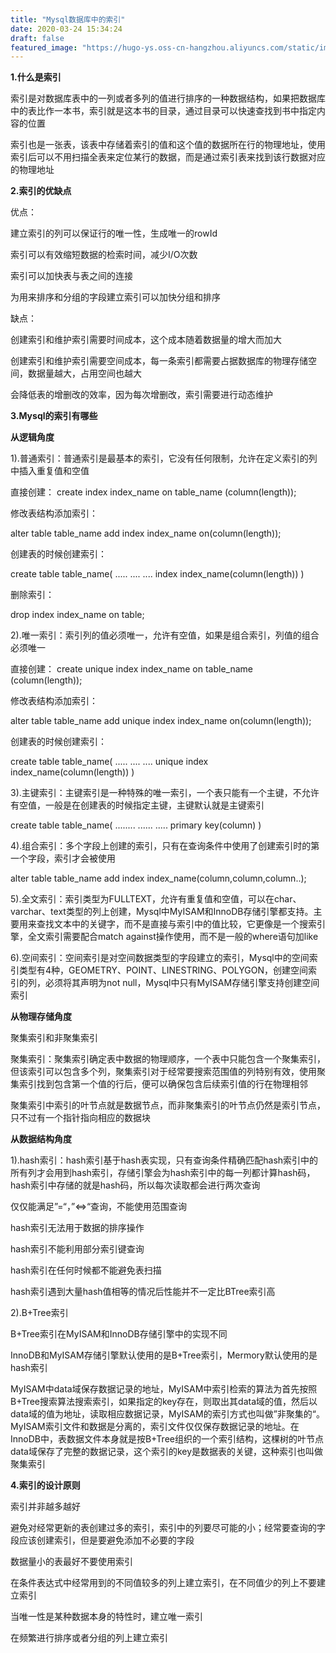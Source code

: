 ```yaml
---
title: "Mysql数据库中的索引"
date: 2020-03-24 15:34:24
draft: false
featured_image: "https://hugo-ys.oss-cn-hangzhou.aliyuncs.com/static/img/java.png"
---
```

**1.什么是索引**

索引是对数据库表中的一列或者多列的值进行排序的一种数据结构，如果把数据库中的表比作一本书，索引就是这本书的目录，通过目录可以快速查找到书中指定内容的位置

索引也是一张表，该表中存储着索引的值和这个值的数据所在行的物理地址，使用索引后可以不用扫描全表来定位某行的数据，而是通过索引表来找到该行数据对应的物理地址

**2.索引的优缺点**

优点：

建立索引的列可以保证行的唯一性，生成唯一的rowId

索引可以有效缩短数据的检索时间，减少I/O次数

索引可以加快表与表之间的连接

为用来排序和分组的字段建立索引可以加快分组和排序

缺点：

创建索引和维护索引需要时间成本，这个成本随着数据量的增大而加大

创建索引和维护索引需要空间成本，每一条索引都需要占据数据库的物理存储空间，数据量越大，占用空间也越大

会降低表的增删改的效率，因为每次增删改，索引需要进行动态维护

**3.Mysql的索引有哪些**

**从逻辑角度**

1).普通索引：普通索引是最基本的索引，它没有任何限制，允许在定义索引的列中插入重复值和空值

直接创建：
create index index_name on table_name (column(length));

修改表结构添加索引：

alter table table_name add index index_name on(column(length));

创建表的时候创建索引：

create table table_name( ..... .... .... index index_name(column(length)) )

删除索引：

drop index index_name on table;

2).唯一索引：索引列的值必须唯一，允许有空值，如果是组合索引，列值的组合必须唯一

直接创建：
create unique index index_name on table_name (column(length));

修改表结构添加索引：

alter table table_name add unique index index_name on(column(length));

创建表的时候创建索引：

create table table_name( ..... .... .... unique index index_name(column(length)) )

3).主键索引：主键索引是一种特殊的唯一索引，一个表只能有一个主键，不允许有空值，一般是在创建表的时候指定主键，主键默认就是主键索引

create table table_name( ........ ...... ..... primary key(column) )

4).组合索引：多个字段上创建的索引，只有在查询条件中使用了创建索引时的第一个字段，索引才会被使用

alter table table_name add index index_name(column,column,column..);

5).全文索引：索引类型为FULLTEXT，允许有重复值和空值，可以在char、varchar、text类型的列上创建，Mysql中MyISAM和InnoDB存储引擎都支持。主要用来查找文本中的关键字，而不是直接与索引中的值比较，它更像是一个搜索引擎，全文索引需要配合match against操作使用，而不是一般的where语句加like

6).空间索引：空间索引是对空间数据类型的字段建立的索引，Mysql中的空间索引类型有4种，GEOMETRY、POINT、LINESTRING、POLYGON，创建空间索引的列，必须将其声明为not null，Mysql中只有MyISAM存储引擎支持创建空间索引

**从物理存储角度**

聚集索引和非聚集索引

聚集索引：聚集索引确定表中数据的物理顺序，一个表中只能包含一个聚集索引，但该索引可以包含多个列，聚集索引对于经常要搜索范围值的列特别有效，使用聚集索引找到包含第一个值的行后，便可以确保包含后续索引值的行在物理相邻

聚集索引中索引的叶节点就是数据节点，而非聚集索引的叶节点仍然是索引节点，只不过有一个指针指向相应的数据块

**从数据结构角度**

1).hash索引：hash索引基于hash表实现，只有查询条件精确匹配hash索引中的所有列才会用到hash索引，存储引擎会为hash索引中的每一列都计算hash码，hash索引中存储的就是hash码，所以每次读取都会进行两次查询

仅仅能满足”=“，”<=>“查询，不能使用范围查询

hash索引无法用于数据的排序操作

hash索引不能利用部分索引键查询

hash索引在任何时候都不能避免表扫描

hash索引遇到大量hash值相等的情况后性能并不一定比BTree索引高

2).B+Tree索引

B+Tree索引在MyISAM和InnoDB存储引擎中的实现不同

InnoDB和MyISAM存储引擎默认使用的是B+Tree索引，Mermory默认使用的是hash索引

MyISAM中data域保存数据记录的地址，MyISAM中索引检索的算法为首先按照B+Tree搜索算法搜索索引，如果指定的key存在，则取出其data域的值，然后以data域的值为地址，读取相应数据记录，MyISAM的索引方式也叫做”非聚集的“。MyISAM索引文件和数据是分离的，索引文件仅仅保存数据记录的地址。在InnoDB中，表数据文件本身就是按B+Tree组织的一个索引结构，这棵树的叶节点data域保存了完整的数据记录，这个索引的key是数据表的关键，这种索引也叫做聚集索引

**4.索引的设计原则**

索引并非越多越好

避免对经常更新的表创建过多的索引，索引中的列要尽可能的小；经常要查询的字段应该创建索引，但是要避免添加不必要的字段

数据量小的表最好不要使用索引

在条件表达式中经常用到的不同值较多的列上建立索引，在不同值少的列上不要建立索引

当唯一性是某种数据本身的特性时，建立唯一索引

在频繁进行排序或者分组的列上建立索引